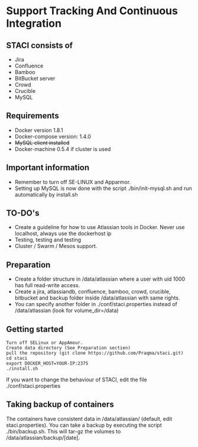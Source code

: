 # Support Tracking And Continuous Integration

## STACI consists of
- Jira
- Confluence
- Bamboo
- BitBucket server
- Crowd
- Crucible
- MySQL

## Requirements
- Docker version 1.8.1
- Docker-compose version: 1.4.0
- ~~MySQL client installed~~
- Docker-machine 0.5.4 if cluster is used

## Important information
- Remember to turn off SE-LINUX and Apparmor.
- Setting up MySQL is now done with the script ./bin/init-mysql.sh and run automatically by install.sh

## TO-DO's
- Create a guideline for how to use Atlassian tools in Docker. Never use localhost, always use the dockerhost ip
- Testing, testing and testing
- Cluster / Swarm / Mesos support. 

## Preparation
- Create a folder structure in /data/atlassian where a user with uid 1000 has full read-write access. 
- Create a jira, atlassiandb, confluence, bamboo, crowd, crucible, bitbucket and backup folder inside /data/atlassian with same rights. 
- You can specify another folder in ./conf/staci.properties instead of /data/atlassian (look for volume_dir=/data)

## Getting started
```
Turn off SELinux or AppAmour.
Create data directory (See Preparation section)
pull the repository (git clone https://github.com/Praqma/staci.git)
cd staci
export DOCKER_HOST=YOUR-IP:2375
./install.sh
```

If you want to change the behaviour of STACI, edit the file ./conf/staci.properties

## Taking backup of containers
The containers have consistent data in /data/atlassian/ (default, edit staci.properties). You can take a backup by executing the script ./bin/backup.sh. This will tar-gz the volumes to /data/atlassian/backup/[date]. 
